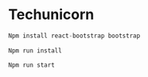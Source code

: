 # Techunicorn



```Javascript
Npm install react-bootstrap bootstrap
 
Npm run install

Npm run start
```
